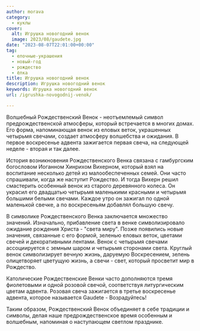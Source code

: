 ```yaml
---
author: morava
category:
  - куклы
cover:
  alt: Игрушка новогодний венок
  image: 2023/08/gaudete.jpg
date: "2023-08-07T22:01:00+00:00"
tag:
  - елочные-украшения
  - новый-год
  - рождество
  - ёлка
title: Игрушка новогодний венок
description: Игрушка новогодний венок
keywords: Игрушка новогодний венок
url: /igrushka-novogodnij-venok/

---
```

Волшебный Рождественский Венок \- неотъемлемый символ предрождественской атмосферы, который встречается в многих домах. Его форма, напоминающая венок из еловых веток, украшенных четырьмя свечами, создает атмосферу волшебства и ожидания. В первое воскресенье адвента зажигается первая свеча, на следующей неделе \- вторая и так далее.

История возникновения Рождественского Венка связана с гамбургским богословом Иоганном Хинрихом Вихерном, который взял на воспитание несколько детей из малообеспеченных семей. Они часто спрашивали, когда же наступит Рождество. И тогда Вихерн решил смастерить особенный венок из старого деревянного колеса. Он украсил его двадцатью четырьмя маленькими красными и четырьмя большими белыми свечами. Каждое утро он зажигал по одной маленькой свечке, а по воскресеньям добавлял большую свечу.

В символике Рождественского Венка заключается множество значений. Изначально, прибавление света в венке символизировало ожидание рождения Христа \- "света миру". Позже появились новые значения, связанные с его формой, зеленью еловых веток, цветами свечей и декоративными лентами. Венок с четырьмя свечами ассоциируется с земным шаром и четырьмя сторонами света. Круглый венок символизирует вечную жизнь, даруемую Воскресением, зелень олицетворяет цветущую жизнь, а свечи \- свет, который просветит мир в Рождество.

Католические Рождественские Венки часто дополняются тремя фиолетовыми и одной розовой свечой, соответствуя литургическим цветам адвента. Розовая свеча зажигается в третье воскресенье адвента, которое называется Gaudete - Возрадуйтесь!

Таким образом, Рождественский Венок объединяет в себе традиции и символы, делая наше предрождественское время особенным и волшебным, напоминая о наступающем светлом празднике.
